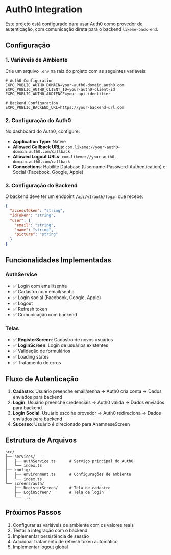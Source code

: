 # Auth0 Integration

Este projeto está configurado para usar Auth0 como provedor de autenticação, com comunicação direta para o backend `likeme-back-end`.

## Configuração

### 1. Variáveis de Ambiente

Crie um arquivo `.env` na raiz do projeto com as seguintes variáveis:

```env
# Auth0 Configuration
EXPO_PUBLIC_AUTH0_DOMAIN=your-auth0-domain.auth0.com
EXPO_PUBLIC_AUTH0_CLIENT_ID=your-auth0-client-id
EXPO_PUBLIC_AUTH0_AUDIENCE=your-api-identifier

# Backend Configuration
EXPO_PUBLIC_BACKEND_URL=https://your-backend-url.com
```

### 2. Configuração do Auth0

No dashboard do Auth0, configure:

- **Application Type**: Native
- **Allowed Callback URLs**: `com.likeme://your-auth0-domain.auth0.com/callback`
- **Allowed Logout URLs**: `com.likeme://your-auth0-domain.auth0.com/callback`
- **Connections**: Habilite Database (Username-Password-Authentication) e Social (Facebook, Google, Apple)

### 3. Configuração do Backend

O backend deve ter um endpoint `/api/v1/auth/login` que recebe:

```json
{
  "accessToken": "string",
  "idToken": "string", 
  "user": {
    "email": "string",
    "name": "string",
    "picture": "string"
  }
}
```

## Funcionalidades Implementadas

### AuthService

- ✅ Login com email/senha
- ✅ Cadastro com email/senha
- ✅ Login social (Facebook, Google, Apple)
- ✅ Logout
- ✅ Refresh token
- ✅ Comunicação com backend

### Telas

- ✅ **RegisterScreen**: Cadastro de novos usuários
- ✅ **LoginScreen**: Login de usuários existentes
- ✅ Validação de formulários
- ✅ Loading states
- ✅ Tratamento de erros

## Fluxo de Autenticação

1. **Cadastro**: Usuário preenche email/senha → Auth0 cria conta → Dados enviados para backend
2. **Login**: Usuário preenche credenciais → Auth0 valida → Dados enviados para backend
3. **Login Social**: Usuário escolhe provedor → Auth0 redireciona → Dados enviados para backend
4. **Sucesso**: Usuário é direcionado para AnamneseScreen

## Estrutura de Arquivos

```
src/
├── services/
│   ├── authService.ts      # Serviço principal do Auth0
│   └── index.ts
├── config/
│   ├── environment.ts      # Configurações de ambiente
│   └── index.ts
└── screens/auth/
    ├── RegisterScreen/     # Tela de cadastro
    ├── LoginScreen/        # Tela de login
    └── ...
```

## Próximos Passos

1. Configurar as variáveis de ambiente com os valores reais
2. Testar a integração com o backend
3. Implementar persistência de sessão
4. Adicionar tratamento de refresh token automático
5. Implementar logout global

